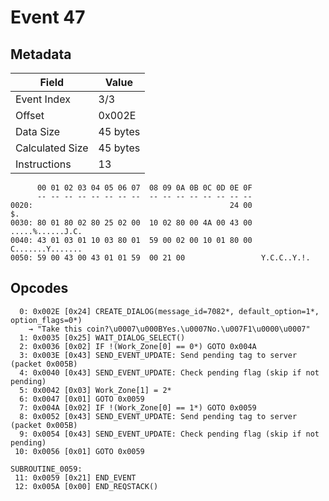 # Event 47

## Metadata

| Field           | Value    |
|-----------------|----------|
| Event Index     | 3/3      |
| Offset          | 0x002E   |
| Data Size       | 45 bytes |
| Calculated Size | 45 bytes |
| Instructions    | 13       |

```
      00 01 02 03 04 05 06 07  08 09 0A 0B 0C 0D 0E 0F
      -- -- -- -- -- -- -- --  -- -- -- -- -- -- -- --
0020:                                            24 00                $.
0030: 80 01 80 02 80 25 02 00  10 02 80 00 4A 00 43 00  .....%......J.C.
0040: 43 01 03 01 10 03 80 01  59 00 02 00 10 01 80 00  C.......Y.......
0050: 59 00 43 00 43 01 01 59  00 21 00                 Y.C.C..Y.!.     
```

## Opcodes

```
  0: 0x002E [0x24] CREATE_DIALOG(message_id=7082*, default_option=1*, option_flags=0*)
    → "Take this coin?\u0007\u000BYes.\u0007No.\u007F1\u0000\u0007"
  1: 0x0035 [0x25] WAIT_DIALOG_SELECT()
  2: 0x0036 [0x02] IF !(Work_Zone[0] == 0*) GOTO 0x004A
  3: 0x003E [0x43] SEND_EVENT_UPDATE: Send pending tag to server (packet 0x005B)
  4: 0x0040 [0x43] SEND_EVENT_UPDATE: Check pending flag (skip if not pending)
  5: 0x0042 [0x03] Work_Zone[1] = 2*
  6: 0x0047 [0x01] GOTO 0x0059
  7: 0x004A [0x02] IF !(Work_Zone[0] == 1*) GOTO 0x0059
  8: 0x0052 [0x43] SEND_EVENT_UPDATE: Send pending tag to server (packet 0x005B)
  9: 0x0054 [0x43] SEND_EVENT_UPDATE: Check pending flag (skip if not pending)
 10: 0x0056 [0x01] GOTO 0x0059

SUBROUTINE_0059:
 11: 0x0059 [0x21] END_EVENT
 12: 0x005A [0x00] END_REQSTACK()
```
